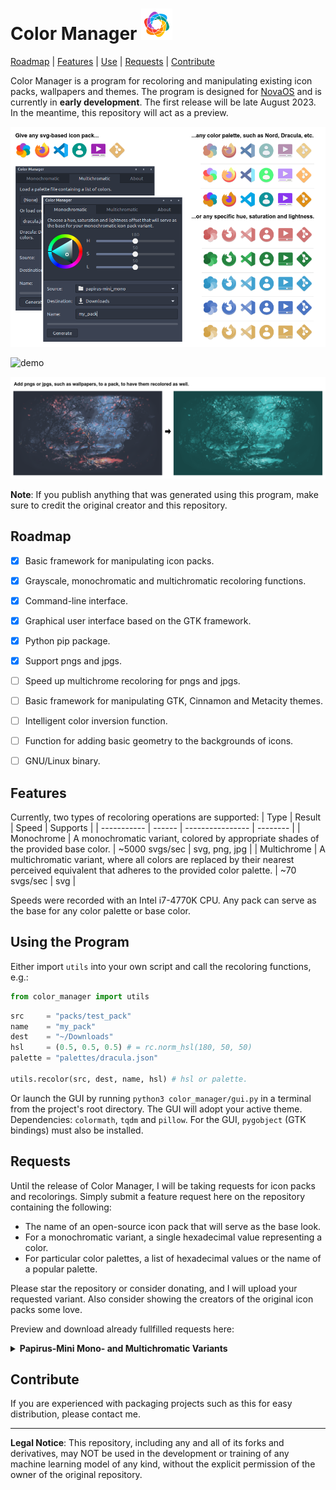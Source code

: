 # Color Manager <img src="res/icon.svg" width="50"/>

[Roadmap](#roadmap) | [Features](#features) | [Use](#use) | [Requests](#requests) | [Contribute](#contribute)

Color Manager is a program for recoloring and manipulating existing icon packs, wallpapers and themes. The program is designed for [NovaOS](https://github.com/NicklasVraa/NovaOS) and is currently in **early development**. The first release will be late August 2023. In the meantime, this repository will act as a preview.

![gui](res/gui.png)

![demo](res/demo.gif)

![png_jpg_example](res/png_jpg_example.png)

**Note**: If you publish anything that was generated using this program, make sure to credit the original creator and this repository.


## Roadmap <a name="roadmap"></a>
- [x] Basic framework for manipulating icon packs.
- [x] Grayscale, monochromatic and multichromatic recoloring functions.
- [x] Command-line interface.
- [x] Graphical user interface based on the GTK framework.
- [x] Python pip package.
- [x] Support pngs and jpgs.
- [ ] Speed up multichrome recoloring for pngs and jpgs.
- [ ] Basic framework for manipulating GTK, Cinnamon and Metacity themes.
- [ ] Intelligent color inversion function.
- [ ] Function for adding basic geometry to the backgrounds of icons.
- [ ] GNU/Linux binary.


## Features <a name="features"></a>
Currently, two types of recoloring operations are supported:
| Type        | Result | Speed            | Supports |
| ----------- | ------ | ---------------- | -------- |
| Monochrome  | A monochromatic variant, colored by appropriate shades of the provided base color. | ~5000 svgs/sec | svg, png, jpg |
| Multichrome | A multichromatic variant, where all colors are replaced by their nearest perceived equivalent that adheres to the provided color palette. | ~70 svgs/sec | svg |

Speeds were recorded with an Intel i7-4770K CPU. Any pack can serve as the base for any color palette or base color.


## Using the Program<a name="use"></a>
Either import `utils` into your own script and call the recoloring functions, e.g.:
```python
from color_manager import utils
```
```python
src     = "packs/test_pack"
name    = "my_pack"
dest    = "~/Downloads"
hsl     = (0.5, 0.5, 0.5) # = rc.norm_hsl(180, 50, 50)
palette = "palettes/dracula.json"

utils.recolor(src, dest, name, hsl) # hsl or palette.
```

Or launch the GUI by running `python3 color_manager/gui.py` in a terminal from the project's root directory. The GUI will adopt your active theme. Dependencies: `colormath`, `tqdm` and `pillow`. For the GUI, `pygobject` (GTK bindings) must also be installed.


## Requests <a name="requests"></a>
Until the release of Color Manager, I will be taking requests for icon packs and recolorings. Simply submit a feature request here on the repository containing the following:
- The name of an open-source icon pack that will serve as the base look.
- For a monochromatic variant, a single hexadecimal value representing a color.
- For particular color palettes, a list of hexadecimal values or the name of a popular palette.

Please star the repository or consider donating, and I will upload your requested variant. Also consider showing the creators of the original icon packs some love.

Preview and download already fullfilled requests here:
<details>
<summary><b>Papirus-Mini Mono- and Multichromatic Variants</b></summary>
The original papirus set is massive (>100MB), so this version has been simplified, e.g. icons no longer have multiple versions for slightly different icon sizes. As a result, it only takes up ~10MB when zipped.

| Name  | Examples | Status |
| ----- | -------- | -------|
| Original | <img src="res/previews/papirus/original/colors.png" width="50"/>  <img src="res/previews/papirus/original/firefox.png" width="50"/> <img src="res/previews/papirus/original/vscode.png" width="50"/> <img src="res/previews/papirus/original/account.png" width="50"/>  <img src="res/previews/papirus/original/video.png" width="50"/> <img src="res/previews/papirus/original/git.png" width="50"/> | [Source](https://github.com/PapirusDevelopmentTeam/papirus-icon-theme) |
| Nord | <img src="res/previews/papirus/nord/colors.png" width="50"/>  <img src="res/previews/papirus/nord/firefox.png" width="50"/> <img src="res/previews/papirus/nord/vscode.png" width="50"/> <img src="res/previews/papirus/nord/account.png" width="50"/>  <img src="res/previews/papirus/nord/video.png" width="50"/> <img src="res/previews/papirus/nord/git.png" width="50"/> | Finished |
| Dracula | <img src="res/previews/papirus/dracula/colors.png" width="50"/>  <img src="res/previews/papirus/dracula/firefox.png" width="50"/> <img src="res/previews/papirus/dracula/vscode.png" width="50"/> <img src="res/previews/papirus/dracula/account.png" width="50"/>  <img src="res/previews/papirus/dracula/video.png" width="50"/> <img src="res/previews/papirus/dracula/git.png" width="50"/> | Released |
| Catppuccin | <img src="res/previews/papirus/catppuccin/colors.png" width="50"/>  <img src="res/previews/papirus/catppuccin/firefox.png" width="50"/> <img src="res/previews/papirus/catppuccin/vscode.png" width="50"/> <img src="res/previews/papirus/catppuccin/account.png" width="50"/>  <img src="res/previews/papirus/catppuccin/video.png" width="50"/> <img src="res/previews/papirus/catppuccin/git.png" width="50"/> | Released |

| Name  | Examples | Status |
| ----- | -------- | -------|
| Galactic | <img src="res/previews/papirus/galactic/colors.png" width="50"/>  <img src="res/previews/papirus/galactic/firefox.png" width="50"/> <img src="res/previews/papirus/galactic/vscode.png" width="50"/> <img src="res/previews/papirus/galactic/account.png" width="50"/>  <img src="res/previews/papirus/galactic/video.png" width="50"/> <img src="res/previews/papirus/galactic/git.png" width="50"/> | Released |
| Strawberry | <img src="res/previews/papirus/strawberry/colors.png" width="50"/>  <img src="res/previews/papirus/strawberry/firefox.png" width="50"/> <img src="res/previews/papirus/strawberry/vscode.png" width="50"/> <img src="res/previews/papirus/strawberry/account.png" width="50"/>  <img src="res/previews/papirus/strawberry/video.png" width="50"/> <img src="res/previews/papirus/strawberry/git.png" width="50"/> | Released |
| Amazon | <img src="res/previews/papirus/amazon/colors.png" width="50"/>  <img src="res/previews/papirus/amazon/firefox.png" width="50"/> <img src="res/previews/papirus/amazon/vscode.png" width="50"/> <img src="res/previews/papirus/amazon/account.png" width="50"/>  <img src="res/previews/papirus/amazon/video.png" width="50"/> <img src="res/previews/papirus/amazon/git.png" width="50"/> | Finished |
| Pacific | <img src="res/previews/papirus/pacific/colors.png" width="50"/>  <img src="res/previews/papirus/pacific/firefox.png" width="50"/> <img src="res/previews/papirus/pacific/vscode.png" width="50"/> <img src="res/previews/papirus/pacific/account.png" width="50"/>  <img src="res/previews/papirus/pacific/video.png" width="50"/> <img src="res/previews/papirus/pacific/git.png" width="50"/> | Finished |
| Cobalt | <img src="res/previews/papirus/cobalt/colors.png" width="50"/>  <img src="res/previews/papirus/cobalt/firefox.png" width="50"/> <img src="res/previews/papirus/cobalt/vscode.png" width="50"/> <img src="res/previews/papirus/cobalt/account.png" width="50"/>  <img src="res/previews/papirus/cobalt/video.png" width="50"/> <img src="res/previews/papirus/cobalt/git.png" width="50"/> | Finished |
| Bumblebee | <img src="res/previews/papirus/bumblebee/colors.png" width="50"/>  <img src="res/previews/papirus/bumblebee/firefox.png" width="50"/> <img src="res/previews/papirus/bumblebee/vscode.png" width="50"/> <img src="res/previews/papirus/bumblebee/account.png" width="50"/>  <img src="res/previews/papirus/bumblebee/video.png" width="50"/> <img src="res/previews/papirus/bumblebee/git.png" width="50"/> | Released |
| Goldenrod | <img src="res/previews/papirus/goldenrod/colors.png" width="50"/>  <img src="res/previews/papirus/goldenrod/firefox.png" width="50"/> <img src="res/previews/papirus/goldenrod/vscode.png" width="50"/> <img src="res/previews/papirus/goldenrod/account.png" width="50"/>  <img src="res/previews/papirus/goldenrod/video.png" width="50"/> <img src="res/previews/papirus/goldenrod/git.png" width="50"/> | Released |
</details>


## Contribute <a name="contribute"></a>
If you are experienced with packaging projects such as this for easy distribution, please contact me.

---
**Legal Notice**: This repository, including any and all of its forks and derivatives, may NOT be used in the development or training of any machine learning model of any kind, without the explicit permission of the owner of the original repository.
